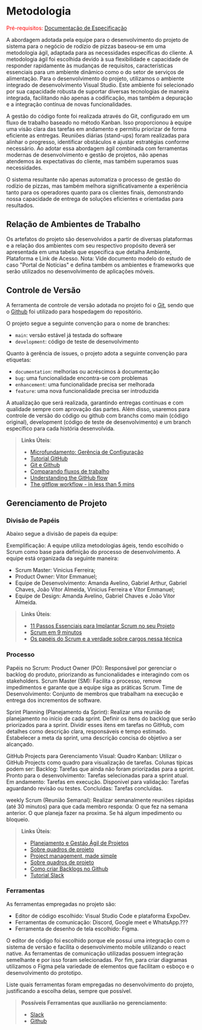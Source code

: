 
# Metodologia

<span style="color:red">Pré-requisitos: <a href="2-Especificação do Projeto.md"> Documentação de Especificação</a></span>

A abordagem adotada pela equipe para o desenvolvimento do projeto de sistema para o negócio de rodízio de pizzas baseou-se em uma metodologia ágil, adaptada para as necessidades específicas do cliente. A metodologia ágil foi escolhida devido à sua flexibilidade e capacidade de responder rapidamente às mudanças de requisitos, características essenciais para um ambiente dinâmico como o do setor de serviços de alimentação. Para o desenvolvimento do projeto, utilizamos o ambiente integrado de desenvolvimento Visual Studio. Este ambiente foi selecionado por sua capacidade robusta de suportar diversas tecnologias de maneira integrada, facilitando não apenas a codificação, mas também a depuração e a integração contínua de novas funcionalidades.

A gestão do código fonte foi realizada através do Git, configurado em um fluxo de trabalho baseado no método Kanban. Isso proporcionou à equipe uma visão clara das tarefas em andamento e permitiu priorizar de forma eficiente as entregas. Reuniões diárias (stand-ups) foram realizadas para alinhar o progresso, identificar obstáculos e ajustar estratégias conforme necessário. Ao adotar essa abordagem ágil combinada com ferramentas modernas de desenvolvimento e gestão de projetos, não apenas atendemos às expectativas do cliente, mas também superamos suas necessidades. 

O sistema resultante não apenas automatiza o processo de gestão do rodízio de pizzas, mas também melhora significativamente a experiência tanto para os operadores quanto para os clientes finais, demonstrando nossa capacidade de entrega de soluções eficientes e orientadas para resultados.

## Relação de Ambientes de Trabalho

Os artefatos do projeto são desenvolvidos a partir de diversas plataformas e a relação dos ambientes com seu respectivo propósito deverá ser apresentada em uma tabela que especifica que detalha Ambiente, Plataforma e Link de Acesso. 
Nota: Vide documento modelo do estudo de caso "Portal de Notícias" e defina também os ambientes e frameworks que serão utilizados no desenvolvimento de aplicações móveis.

## Controle de Versão

A ferramenta de controle de versão adotada no projeto foi o
[Git](https://git-scm.com/), sendo que o [Github](https://github.com)
foi utilizado para hospedagem do repositório.

O projeto segue a seguinte convenção para o nome de branches:

- `main`: versão estável já testada do software
- `development`: código de teste de desenvolvimento

Quanto à gerência de issues, o projeto adota a seguinte convenção para
etiquetas:

- `documentation`: melhorias ou acréscimos à documentação
- `bug`: uma funcionalidade encontra-se com problemas
- `enhancement`: uma funcionalidade precisa ser melhorada
- `feature`: uma nova funcionalidade precisa ser introduzida

A atualização que será realizada, garantindo entregas contínuas e com qualidade sempre com aprovação das partes. Além disso, usaremos para controle de versão do código ou github com branchs como main (código original), development (código de teste de desenvolvimento) e um branch específico para cada história desenvolvida.

> **Links Úteis**:
> - [Microfundamento: Gerência de Configuração](https://pucminas.instructure.com/courses/87878/)
> - [Tutorial GitHub](https://guides.github.com/activities/hello-world/)
> - [Git e Github](https://www.youtube.com/playlist?list=PLHz_AreHm4dm7ZULPAmadvNhH6vk9oNZA)
>  - [Comparando fluxos de trabalho](https://www.atlassian.com/br/git/tutorials/comparing-workflows)
> - [Understanding the GitHub flow](https://guides.github.com/introduction/flow/)
> - [The gitflow workflow - in less than 5 mins](https://www.youtube.com/watch?v=1SXpE08hvGs)

## Gerenciamento de Projeto

### Divisão de Papéis

Abaixo segue a divisão de papeis da equipe:

Exemplificação: A equipe utiliza metodologias ágeis, tendo escolhido o Scrum como base para definição do processo de desenvolvimento. A equipe está organizada da seguinte maneira:
- Scrum Master: Vinicius Ferreira;
- Product Owner: Vitor Emmanuel;
- Equipe de Desenvolvimento: Amanda Avelino, Gabriel Arthur, Gabriel Chaves, João Vitor Almeida, Vinicius Ferreira e Vitor Emmanuel;
- Equipe de Design: Amanda Avelino, Gabriel Chaves e João Vitor Almeida.

> **Links Úteis**:
> - [11 Passos Essenciais para Implantar Scrum no seu Projeto](https://mindmaster.com.br/scrum-11-passos/)
> - [Scrum em 9 minutos](https://www.youtube.com/watch?v=XfvQWnRgxG0)
> - [Os papéis do Scrum e a verdade sobre cargos nessa técnica](https://www.atlassian.com/br/agile/scrum/roles)

### Processo

 Papéis no Scrum:
Product Owner (PO): Responsável por gerenciar o backlog do produto, priorizando as funcionalidades e interagindo com os stakeholders.
Scrum Master (SM): Facilita o processo, remove impedimentos e garante que a equipe siga as práticas Scrum.
Time de Desenvolvimento: Conjunto de membros que trabalham na execução e entrega dos incrementos de software.

Sprint Planning (Planejamento da Sprint):
Realizar uma reunião de planejamento no início de cada sprint.
Definir os itens do backlog que serão priorizados para a sprint.
Dividir esses itens em tarefas no GitHub, com detalhes como descrição clara, responsáveis e tempo estimado.
Estabelecer a meta da sprint, uma descrição concisa do objetivo a ser alcançado.

GitHub Projects para Gerenciamento Visual:
Quadro Kanban: Utilizar o GitHub Projects como quadro para visualização de tarefas.
Colunas típicas podem ser:
Backlog: Tarefas que ainda não foram priorizadas para a sprint.
Pronto para o desenvolvimento: Tarefas selecionadas para a sprint atual.
Em andamento: Tarefas em execução.
Disponivel para validação: Tarefas aguardando revisão ou testes.
Concluidas: Tarefas concluídas.

weekly Scrum (Reunião Semanal):
Realizar semanalmente reuniões rápidas (até 30 minutos) para que cada membro responda:
O que fez na semana anterior.
O que planeja fazer na proxima.
Se há algum impedimento ou bloqueio.

> **Links Úteis**:
> - [Planejamento e Gestáo Ágil de Projetos](https://pucminas.instructure.com/courses/87878/pages/unidade-2-tema-2-utilizacao-de-ferramentas-para-controle-de-versoes-de-software)
> - [Sobre quadros de projeto](https://docs.github.com/pt/issues/organizing-your-work-with-project-boards/managing-project-boards/about-project-boards)
> - [Project management, made simple](https://github.com/features/project-management/)
> - [Sobre quadros de projeto](https://docs.github.com/pt/github/managing-your-work-on-github/about-project-boards)
> - [Como criar Backlogs no Github](https://www.youtube.com/watch?v=RXEy6CFu9Hk)
> - [Tutorial Slack](https://slack.com/intl/en-br/)

### Ferramentas

As ferramentas empregadas no projeto são:

- Editor de código escolhido: Visual Studio Code e plataforma ExpoDev.
- Ferramentas de comunicação: Discord, Google meet e WhatsApp.???
- Ferramenta de desenho de tela escolhido: Figma.

O editor de código foi escolhido porque ele possui uma integração com o sistema de versão e facilita o desenvolvimento mobile utilizando o react native. As ferramentas de comunicação utilizadas possuem integração semelhante e por isso foram selecionadas. Por fim, para criar diagramas utilizamos o Figma pela variedade de elementos que facilitam o esboço e o desenvolvimento do prototipo.

Liste quais ferramentas foram empregadas no desenvolvimento do projeto, justificando a escolha delas, sempre que possível.
 
> **Possíveis Ferramentas que auxiliarão no gerenciamento**: 
> - [Slack](https://slack.com/)
> - [Github](https://github.com/)
